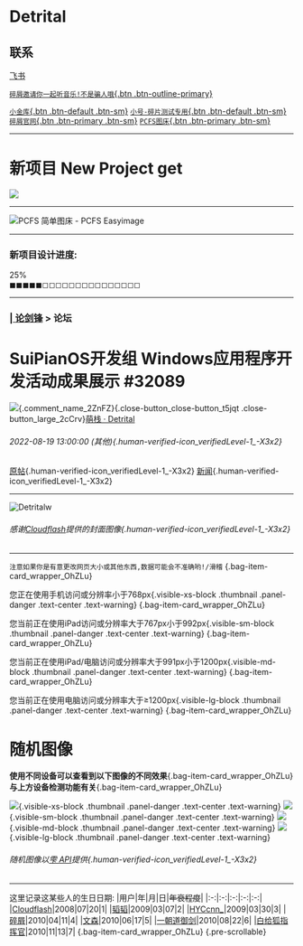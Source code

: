 # Detrital

## 联系
[飞书](https://www.feishu.cn/invitation/page/add_contact/?token=119vd34e-217d-439c-bcbf-3d5e73267f0a)

[`碎屑邀请你一起听音乐!不是骗人哦`{.btn .btn-outline-primary}](https://www.icloud.com/iclouddrive/038q5NXzRUGrjXm8vFPp567rQ#3310523721)

[`小金库`{.btn .btn-default .btn-sm}](/Studios/65311 "跳转到工作室'碎片的小钱仓'#65311→") [`小号-碎片测试专用`{.btn .btn-default .btn-sm}](/Users/1202658 "跳转到碎片测试专用#1202658的个人主页→") [`碎屑官网`{.btn .btn-primary .btn-sm}](https://pieces.sxl.cn/ "https://pieces.sxl.cn/→") [`PCFS图床`{.btn .btn-primary .btn-sm}](https://img.ess.ink/ "敢喷你就别用,敢打你就别看 http://img.ess.ink:16054/→")
***
# 新项目 New Project get
[![](https://asset.gitblock.cn/Media?name=D2861B9AEDD59DE9E80686965F2ADC16.png)](/Users/1201590 "不不不 没好呢 点了刷新")
***
![PCFS 简单图床 - PCFS Easyimage](https://img.ess.ink/i/2022/09/12/80EFA228-CA16-46B8-B5CB-17B8E8E5552F.png)
***
### 新项目设计进度:  
25%  
◼︎◼︎◼︎◼︎◼︎◻︎◻︎◻︎◻︎◻︎◻︎◻︎◻︎◻︎◻︎◻︎◻︎◻︎◻︎◻︎
***
### [| 论剑锋](/Studios/24622) > 论坛  
# SuiPianOS开发组 Windows应用程序开发活动成果展示 #32089
[![](https://cdn.gitblock.cn/Media?name=10E6C0A80C0D3EF2002BCB57AB7CDCBF.png)](/Users/1201590){.comment_name_2ZnFZ}{.close-button_close-button_t5jqt .close-button_large_2cCrv}[萌栈 · Detrital](/Users/1201590) 
###### 2022-08-19 13:00:00 (其他){.human-verified-icon_verifiedLevel-1_-X3x2}
[原帖](/Studios/24622/Forum/PostView?postId=32089){.human-verified-icon_verifiedLevel-1_-X3x2} [新闻](/Posts/32089/View){.human-verified-icon_verifiedLevel-1_-X3x2}  
***
![Detritalw](https://z3.ax1x.com/2021/11/20/IqqQIg.jpg)  
###### 感谢[Cloudflash](/Users/1160968 "跳转到Cloudflash#1160968的个人主页→")提供的封面图像{.human-verified-icon_verifiedLevel-1_-X3x2}  
***
`注意如果你是有意更改网页大小或其他东西,数据可能会不准确哟!/滑稽`
{.bag-item-card_wrapper_OhZLu}

您正在使用手机访问或分辨率小于768px{.visible-xs-block .thumbnail .panel-danger .text-center .text-warning}
{.bag-item-card_wrapper_OhZLu}

您当前正在使用iPad访问或分辨率大于767px小于992px{.visible-sm-block .thumbnail .panel-danger .text-center .text-warning}
{.bag-item-card_wrapper_OhZLu}

您当前正在使用iPad/电脑访问或分辨率大于991px小于1200px{.visible-md-block .thumbnail .panel-danger .text-center .text-warning}
{.bag-item-card_wrapper_OhZLu}

您当前正在使用电脑访问或分辨率大于≥1200px{.visible-lg-block .thumbnail .panel-danger .text-center .text-warning}
{.bag-item-card_wrapper_OhZLu}  

# 随机图像

**使用不同设备可以查看到以下图像的不同效果**{.bag-item-card_wrapper_OhZLu}  
**与上方设备检测功能有关**{.bag-item-card_wrapper_OhZLu}

![](https://api.imlazy.ink/img-phone){.visible-xs-block .thumbnail .panel-danger .text-center .text-warning}
![](https://api.imlazy.ink/img){.visible-sm-block .thumbnail .panel-danger .text-center .text-warning}
![](https://api.imlazy.ink/img){.visible-md-block .thumbnail .panel-danger .text-center .text-warning}
![](https://api.imlazy.ink/img){.visible-lg-block .thumbnail .panel-danger .text-center .text-warning}

###### 随机图像以[雫 API](https://api.imlazy.ink/ "https://api.imlazy.ink/→")提供{.human-verified-icon_verifiedLevel-1_-X3x2}
***
这里记录这某些人的生日日期:
|用户|年|月|日|~~年衰程度~~|
|:-:|:-:|:-:|:-:|:-:|
|[Cloudflash](/Users/1160968 "跳转到Cloudflash#1160968的个人主页→")|2008|07|20|1|
|[韬韬](/Users/1148087 "跳转到韬韬#1148087的个人主页→")|2009|03|07|2|
|[HYCcnn_](/Users/1167076 "跳转到HYCcnn_#1167076的个人主页→")|2009|03|30|3|
|[碎屑](/Users/1201590 "你已经在这啦!再次点击以刷新页面◌")|2010|04|11|4|
|[文森](/Users/1157358 "跳转到文森#1157358的个人主页→")|2010|06|17|5|
|[一朝道御剑](/Users/1208677 "跳转到一朝道御剑#1208677的个人主页→")|2010|08|22|6|
|[白给狐指挥官](/Users/1201415 "跳转到白给狐指挥官#1201415的个人主页→")|2010|11|13|7|
{.bag-item-card_wrapper_OhZLu}
{.pre-scrollable}